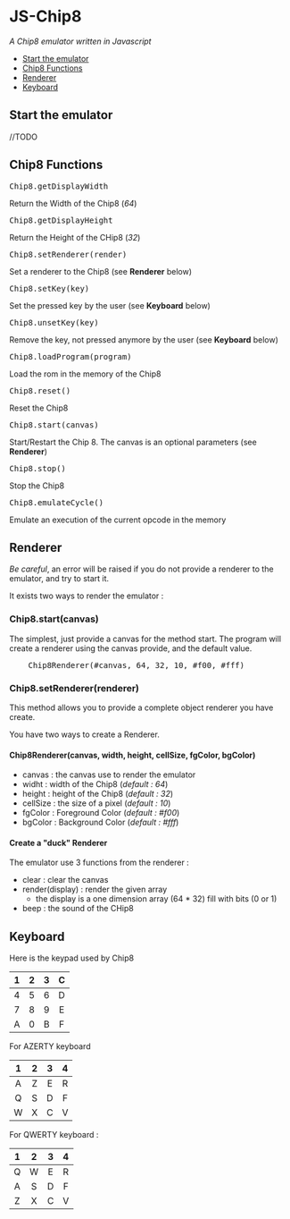# JS-Chip8

*A Chip8 emulator written in Javascript*

* [Start the emulator](#start_emulator)
* [Chip8 Functions](#chip8_functions)
* [Renderer](#renderer)
* [Keyboard](#keyboard)


## <a name="start_emulator"></a> Start the emulator

//TODO

## <a name="chip8_functions"></a> Chip8 Functions

<pre>Chip8.getDisplayWidth</pre>

Return the Width of the Chip8 (_64_)

<pre>Chip8.getDisplayHeight</pre>

Return the Height of the CHip8 (_32_)

<pre>Chip8.setRenderer(render)</pre>

Set a renderer to the Chip8 (see **Renderer** below)

<pre>Chip8.setKey(key)</pre>

Set the pressed key by the user (see **Keyboard** below)

<pre>Chip8.unsetKey(key)</pre>

Remove the key, not pressed anymore by the user (see **Keyboard** below)

<pre>Chip8.loadProgram(program)</pre>

Load the rom in the memory of the Chip8

<pre>Chip8.reset()</pre>

Reset the Chip8

<pre>Chip8.start(canvas)</pre>

Start/Restart the Chip 8. The canvas is an optional parameters (see **Renderer**)

<pre>Chip8.stop()</pre>

Stop the Chip8

<pre>Chip8.emulateCycle()</pre>

Emulate an execution of the current opcode in the memory


## <a name="renderer"></a>Renderer

*Be careful*, an error will be raised if you do not provide a renderer to the emulator, and try to start it.

It exists two ways to render the emulator :

### Chip8.start(canvas)

The simplest, just provide a canvas for the method start.
The program will create a renderer using the canvas provide, and the default value.

<pre>
    Chip8Renderer(#canvas, 64, 32, 10, #f00, #fff)
</pre>


### Chip8.setRenderer(renderer)

This method allows you to provide a complete object renderer you have create.

You have two ways to create a Renderer.

#### Chip8Renderer(canvas, width, height, cellSize, fgColor, bgColor)

* canvas : the canvas use to render the emulator
* widht : width of the Chip8 (_default : 64_)
* height : height of the Chip8 (_default : 32_)
* cellSize : the size of a pixel (_default : 10_)
* fgColor : Foreground Color (_default : #f00_)
* bgColor : Background Color (_default : #fff_)

#### Create a "duck" Renderer

The emulator use 3 functions from the renderer :
* clear : clear the canvas
* render(display) : render the given array
    * the display is a one dimension array (64 * 32) fill with bits (0 or 1)
* beep : the sound of the CHip8

## <a name="keyboard"></a> Keyboard

Here is the keypad used by Chip8

| 1 | 2 | 3 | C |
|:-:|:-:|:-:|:-:|
| 4 | 5 | 6 | D |
| 7 | 8 | 9 | E |
| A | 0 | B | F |

For AZERTY keyboard

| 1 | 2 | 3 | 4 |
|:-:|:-:|:-:|:-:|
| A | Z | E | R |
| Q | S | D | F |
| W | X | C | V |

For QWERTY keyboard :

| 1 | 2 | 3 | 4 |
|:-:|:-:|:-:|:-:|
| Q | W | E | R |
| A | S | D | F |
| Z | X | C | V |
